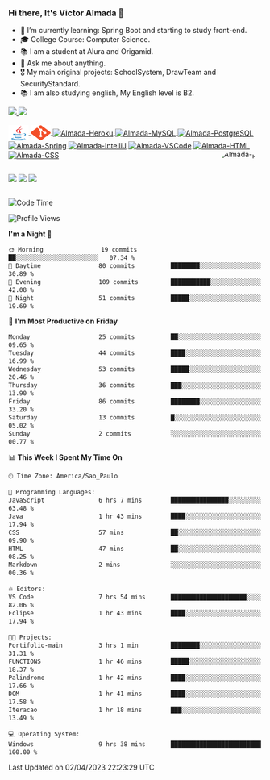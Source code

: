 ### Hi there, It's Victor Almada 👋


- 🌱 I’m currently learning: Spring Boot and starting to study front-end.
- 🎓 College Course: Computer Science.
- 📚  I am a student at Alura and Origamid.
- 💬 Ask me about anything.
- 🎖 My main original projects: SchoolSystem, DrawTeam and SecurityStandard.
- 📚 I am also studying english, My English level is B2.
 
<div>
<a href="https://github.com/Almadavic">
<img height="180em" src="https://github-readme-stats.vercel.app/api?username=Almadavic&showw_icons=true&theme=dark&include_all_commits=true&count_private=true">
<img height="180em" src="https://github-readme-stats.vercel.app/api/top-langs/?username=Almadavic&layout=compact&langs_count=16&theme=dracula">
</div>

<div style="display: inline_block"><br>
  <img align="center" alt="Almada-Java" height="30" width="40" src="https://raw.githubusercontent.com/devicons/devicon/master/icons/java/java-original.svg">
  <img align="center" alt="Almada-Git" height="30" width="40" src="https://raw.githubusercontent.com/devicons/devicon/master/icons/git/git-original.svg">
  <img align="center" alt="Almada-Heroku" height="30" width="40" src="https://cdn.jsdelivr.net/gh/devicons/devicon/icons/heroku/heroku-plain-wordmark.svg" />             
  <img align="center" alt="Almada-MySQL" height="30" width="40" src="https://cdn.jsdelivr.net/gh/devicons/devicon/icons/mysql/mysql-original-wordmark.svg" />
  <img align="center" alt="Almada-PostgreSQL" height="30" width="40" src="https://cdn.jsdelivr.net/gh/devicons/devicon/icons/postgresql/postgresql-plain-wordmark.svg" />
  <img align="center" alt="Almada-Spring" height="30" width="40" src="https://cdn.jsdelivr.net/gh/devicons/devicon/icons/spring/spring-original-wordmark.svg" />
   <img align="center" alt="Almada-IntelliJ" height="30" width="40" src="https://cdn.jsdelivr.net/gh/devicons/devicon/icons/intellij/intellij-original.svg" />
   <img align="center" alt="Almada-VSCode" height="30" width="40" src="https://cdn.jsdelivr.net/gh/devicons/devicon/icons/vscode/vscode-original.svg" />
   <img align="center" alt="Almada-HTML" height="30" width="40" src="https://cdn.jsdelivr.net/gh/devicons/devicon/icons/html5/html5-original.svg" />
   <img align="center" alt="Almada-CSS" height="30" width="40" src="https://cdn.jsdelivr.net/gh/devicons/devicon/icons/css3/css3-original.svg" />
  <img align="right" alt="Almada-pic" height="150" style="border-radius:50px;" src="https://user-images.githubusercontent.com/85299065/185514627-94fcf387-edc6-4c24-88f1-b4873ccd49e9.png">
</div>
  
  ##
 
<div> 
  <a href="https://www.youtube.com/channel/UCUrcUNA90M_ZqLEcQxd3UNA" target="_blank"><img src="https://img.shields.io/badge/YouTube-FF0000?style=for-the-badge&logo=youtube&logoColor=white" target="_blank"></a>
 <a href = "mailto:almadavic@live.com"><img src="https://img.shields.io/badge/-Gmail-%23333?style=for-the-badge&logo=gmail&logoColor=white" target="_blank"></a>
  <a href="https://www.linkedin.com/in/victoralmada/" target="_blank"><img src="https://img.shields.io/badge/-LinkedIn-%230077B5?style=for-the-badge&logo=linkedin&logoColor=white" target="_blank"></a> 
</div>

##

<!--START_SECTION:waka-->
![Code Time](http://img.shields.io/badge/Code%20Time-290%20hrs-blue)

![Profile Views](http://img.shields.io/badge/Profile%20Views-6-blue)

**I'm a Night 🦉** 

```text
🌞 Morning                19 commits          ██░░░░░░░░░░░░░░░░░░░░░░░   07.34 % 
🌆 Daytime                80 commits          ████████░░░░░░░░░░░░░░░░░   30.89 % 
🌃 Evening                109 commits         ███████████░░░░░░░░░░░░░░   42.08 % 
🌙 Night                  51 commits          █████░░░░░░░░░░░░░░░░░░░░   19.69 % 
```
📅 **I'm Most Productive on Friday** 

```text
Monday                   25 commits          ██░░░░░░░░░░░░░░░░░░░░░░░   09.65 % 
Tuesday                  44 commits          ████░░░░░░░░░░░░░░░░░░░░░   16.99 % 
Wednesday                53 commits          █████░░░░░░░░░░░░░░░░░░░░   20.46 % 
Thursday                 36 commits          ███░░░░░░░░░░░░░░░░░░░░░░   13.90 % 
Friday                   86 commits          ████████░░░░░░░░░░░░░░░░░   33.20 % 
Saturday                 13 commits          █░░░░░░░░░░░░░░░░░░░░░░░░   05.02 % 
Sunday                   2 commits           ░░░░░░░░░░░░░░░░░░░░░░░░░   00.77 % 
```


📊 **This Week I Spent My Time On** 

```text
🕑︎ Time Zone: America/Sao_Paulo

💬 Programming Languages: 
JavaScript               6 hrs 7 mins        ████████████████░░░░░░░░░   63.48 % 
Java                     1 hr 43 mins        ████░░░░░░░░░░░░░░░░░░░░░   17.94 % 
CSS                      57 mins             ██░░░░░░░░░░░░░░░░░░░░░░░   09.90 % 
HTML                     47 mins             ██░░░░░░░░░░░░░░░░░░░░░░░   08.25 % 
Markdown                 2 mins              ░░░░░░░░░░░░░░░░░░░░░░░░░   00.36 % 

🔥 Editors: 
VS Code                  7 hrs 54 mins       █████████████████████░░░░   82.06 % 
Eclipse                  1 hr 43 mins        ████░░░░░░░░░░░░░░░░░░░░░   17.94 % 

🐱‍💻 Projects: 
Portifolio-main          3 hrs 1 min         ████████░░░░░░░░░░░░░░░░░   31.31 % 
FUNCTIONS                1 hr 46 mins        █████░░░░░░░░░░░░░░░░░░░░   18.37 % 
Palindromo               1 hr 42 mins        ████░░░░░░░░░░░░░░░░░░░░░   17.66 % 
DOM                      1 hr 41 mins        ████░░░░░░░░░░░░░░░░░░░░░   17.58 % 
Iteracao                 1 hr 18 mins        ███░░░░░░░░░░░░░░░░░░░░░░   13.49 % 

💻 Operating System: 
Windows                  9 hrs 38 mins       █████████████████████████   100.00 % 
```


 Last Updated on 02/04/2023 22:23:29 UTC
<!--END_SECTION:waka-->
